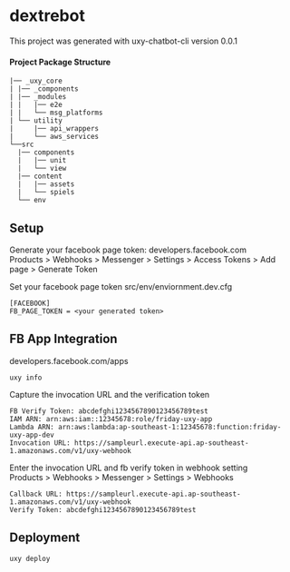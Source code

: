 # dextrebot

This project was generated with uxy-chatbot-cli version 0.0.1

#### Project Package Structure
```
|── _uxy_core
| |── _components
| |── _modules
| |   |── e2e
| |   └── msg_platforms
| └── utility
|     |── api_wrappers
|     └── aws_services
└──src
  |── components
  |   |── unit
  |   └── view
  |── content
  |   |── assets
  |   └── spiels
  └── env
```


## Setup
Generate your facebook page token:
developers.facebook.com\
Products > Webhooks > Messenger > Settings > Access Tokens > Add page > Generate Token

Set your facebook page token
src/env/enviornment.dev.cfg
```
[FACEBOOK]
FB_PAGE_TOKEN = <your generated token>
```

## FB App Integration
developers.facebook.com/apps
```
uxy info
```
Capture the invocation URL and the verification token
```
FB Verify Token: abcdefghi1234567890123456789test
IAM ARN: arn:aws:iam::12345678:role/friday-uxy-app
Lambda ARN: arn:aws:lambda:ap-southeast-1:12345678:function:friday-uxy-app-dev
Invocation URL: https://sampleurl.execute-api.ap-southeast-1.amazonaws.com/v1/uxy-webhook
```

Enter the invocation URL and fb verify token in webhook setting\
Products > Webhooks > Messenger > Settings > Webhooks
```
Callback URL: https://sampleurl.execute-api.ap-southeast-1.amazonaws.com/v1/uxy-webhook
Verify Token: abcdefghi1234567890123456789test
```


## Deployment
```
uxy deploy
```
